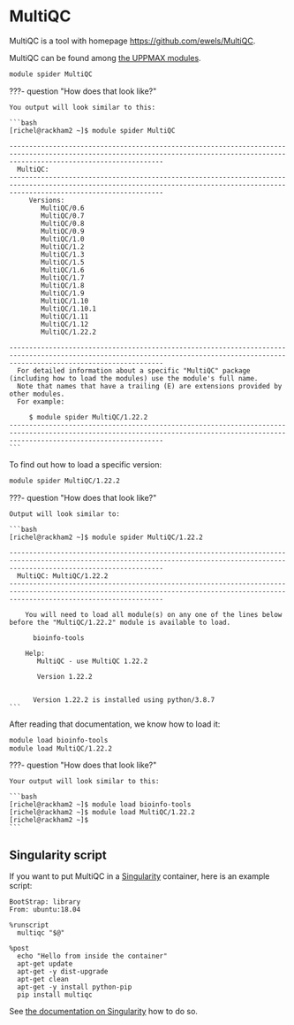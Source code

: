 # MultiQC

MultiQC is a tool with homepage <https://github.com/ewels/MultiQC>.

MultiQC can be found among [the UPPMAX modules](../cluster_guides/modules.md).

```bash
module spider MultiQC
```

???- question "How does that look like?"

    You output will look similar to this:

    ```bash
    [richel@rackham2 ~]$ module spider MultiQC

    -----------------------------------------------------------------------------------------------------------------------------------------------------------------------------------
      MultiQC:
    -----------------------------------------------------------------------------------------------------------------------------------------------------------------------------------
         Versions:
            MultiQC/0.6
            MultiQC/0.7
            MultiQC/0.8
            MultiQC/0.9
            MultiQC/1.0
            MultiQC/1.2
            MultiQC/1.3
            MultiQC/1.5
            MultiQC/1.6
            MultiQC/1.7
            MultiQC/1.8
            MultiQC/1.9
            MultiQC/1.10
            MultiQC/1.10.1
            MultiQC/1.11
            MultiQC/1.12
            MultiQC/1.22.2

    -----------------------------------------------------------------------------------------------------------------------------------------------------------------------------------
      For detailed information about a specific "MultiQC" package (including how to load the modules) use the module's full name.
      Note that names that have a trailing (E) are extensions provided by other modules.
      For example:

         $ module spider MultiQC/1.22.2
    -----------------------------------------------------------------------------------------------------------------------------------------------------------------------------------
    ```

To find out how to load a specific version:

```bash
module spider MultiQC/1.22.2
```

???- question "How does that look like?"

    Output will look similar to:

    ```bash
    [richel@rackham2 ~]$ module spider MultiQC/1.22.2

    -----------------------------------------------------------------------------------------------------------------------------------------------------------------------------------
      MultiQC: MultiQC/1.22.2
    -----------------------------------------------------------------------------------------------------------------------------------------------------------------------------------

        You will need to load all module(s) on any one of the lines below before the "MultiQC/1.22.2" module is available to load.

          bioinfo-tools
     
        Help:
           MultiQC - use MultiQC 1.22.2
          
           Version 1.22.2
          
          
          Version 1.22.2 is installed using python/3.8.7
    ```      

After reading that documentation, we know how to load it:

```bash
module load bioinfo-tools 
module load MultiQC/1.22.2
```

???- question "How does that look like?"

    Your output will look similar to this:

    ```bash
    [richel@rackham2 ~]$ module load bioinfo-tools 
    [richel@rackham2 ~]$ module load MultiQC/1.22.2
    [richel@rackham2 ~]$ 
    ```

## Singularity script

If you want to put MultiQC in a [Singularity](singularity.md) container,
here is an example script:

```singularity
BootStrap: library
From: ubuntu:18.04

%runscript
  multiqc "$@"

%post
  echo "Hello from inside the container"
  apt-get update
  apt-get -y dist-upgrade
  apt-get clean
  apt-get -y install python-pip
  pip install multiqc
```

See [the documentation on Singularity](singularity.md)
how to do so.
